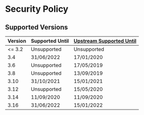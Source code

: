 # Security Policy

## Supported Versions

Version | Supported Until | [Upstream Supported Until](https://www.qgis.org/en/site/getinvolved/development/roadmap.html#release-schedule)
--- | --- | ---
<= 3.2 | Unsupported | Unsupported
3.4 | 31/06/2022 | 17/01/2020
3.6 | Unsupported | 17/05/2019
3.8 | Unsupported | 13/09/2019
3.10 | 31/10/2021 | 15/01/2021
3.12 | Unsupported | 15/05/2020
3.14 | 11/09/2020 | 11/09/2020
3.16 | 31/06/2022 | 15/01/2022
